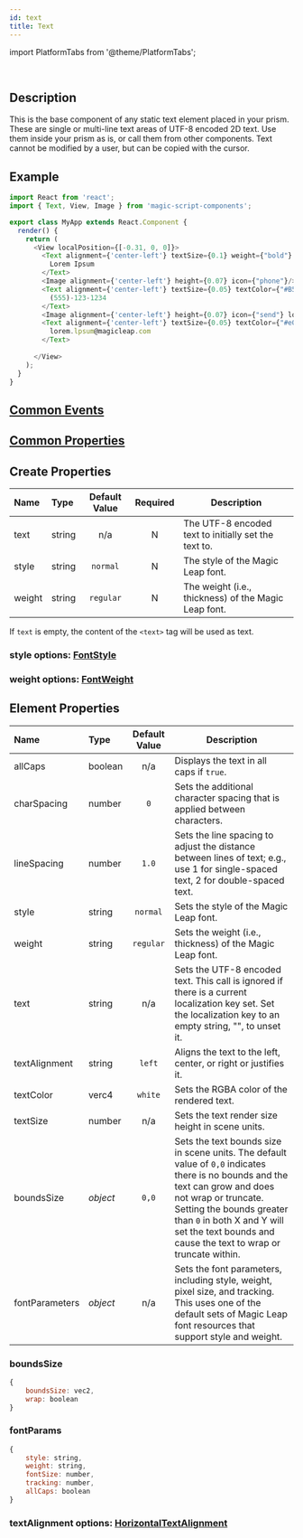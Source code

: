 ```yaml
---
id: text
title: Text
---
```


import PlatformTabs from '@theme/PlatformTabs';

<PlatformTabs component='text' />​

## Description

This is the base component of any static text element placed in your prism. These are single or multi-line text areas of UTF-8 encoded 2D text. Use them inside your prism as is, or call them from other components. Text cannot be modified by a user, but can be copied with the cursor.

## Example

```javascript
import React from 'react';
import { Text, View, Image } from 'magic-script-components';

export class MyApp extends React.Component {
  render() {
    return (
      <View localPosition={[-0.31, 0, 0]}>
        <Text alignment={'center-left'} textSize={0.1} weight={"bold"} textColor={"#85D834"} localPosition={[0, 0.12, 0]}>
          Lorem Ipsum
        </Text>
        <Image alignment={'center-left'} height={0.07} icon={"phone"}/>
        <Text alignment={'center-left'} textSize={0.05} textColor={"#B5B5B5"} localPosition={[0.1, 0, 0]}>
          (555)-123-1234
        </Text>
        <Image alignment={'center-left'} height={0.07} icon={"send"} localPosition={[0, -0.1, 0]}/>
        <Text alignment={'center-left'} textSize={0.05} textColor={"#e0e0e0"} localPosition={[0.1, -0.1, 0]}>
          lorem.lpsum@magicleap.com
        </Text>
        
      </View>
    );
  }
}

```

## [Common Events](../events/CommonEvents.md)

## [Common Properties](../types/Properties.md)

## Create Properties

| Name   | Type   | Default Value | Required | Description                                          |
| :----- | :----- | :-----------: | :------: | ---------------------------------------------------- |
| text   | string |      n/a      |    N     | The UTF-8 encoded text to initially set the text to. |
| style  | string |   `normal`    |    N     | The style of the Magic Leap font.                    |
| weight | string |   `regular`   |    N     | The weight (i.e., thickness) of the Magic Leap font. |

If `text` is empty, the content of the `<text>` tag will be used as text.

### style options: [FontStyle](../types/FontStyle.md)

### weight options: [FontWeight](../types/FontWeight.md)

## Element Properties

| Name           | Type     | Default Value | Description |
| :------------- | :------- | :-----------: | ----------- |
| allCaps        | boolean  |      n/a      | Displays the text in all caps if `true`.  |
| charSpacing    | number   |      `0`      | Sets the additional character spacing that is applied between characters. |
| lineSpacing    | number   |     `1.0`     | Sets the line spacing to adjust the distance between lines of text; e.g., use 1 for single-spaced text, 2 for double-spaced text. |
| style          | string   |    `normal`   | Sets the style of the Magic Leap font.  |
| weight         | string   |    `regular`    | Sets the weight (i.e., thickness) of the Magic Leap font.  |
| text           | string   |        n/a       | Sets the UTF-8 encoded text. This call is ignored if there is a current localization key set. Set the localization key to an empty string, "", to unset it.  |
| textAlignment  | string   |      `left`         | Aligns the text to the left, center, or right or justifies it.  |
| textColor      | verc4    |      `white`         | Sets the RGBA color of the rendered text.  |
| textSize       | number   |       n/a        | Sets the text render size height in scene units.  |
| boundsSize     | _object_ |     `0,0`     | Sets the text bounds size in scene units. The default value of `0,0` indicates there is no bounds and the text can grow and does not wrap or truncate. Setting the bounds greater than `0` in both X and Y will set the text bounds and cause the text to wrap or truncate within. |
| fontParameters | _object_ |         n/a      | Sets the font parameters, including style, weight, pixel size, and tracking. This uses one of the default sets of Magic Leap font resources that support style and weight.  |

### boundsSize

```javascript
{
    boundsSize: vec2,
    wrap: boolean
}
```

### fontParams

```javascript
{
    style: string,
    weight: string,
    fontSize: number,
    tracking: number,
    allCaps: boolean
}
```

### textAlignment options: [HorizontalTextAlignment](../types/HorizontalTextAlignment.md)
